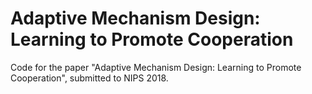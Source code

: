 # Adaptive Mechanism Design: Learning to Promote Cooperation

Code for the paper "Adaptive Mechanism Design: Learning to Promote Cooperation", submitted to NIPS 2018.
